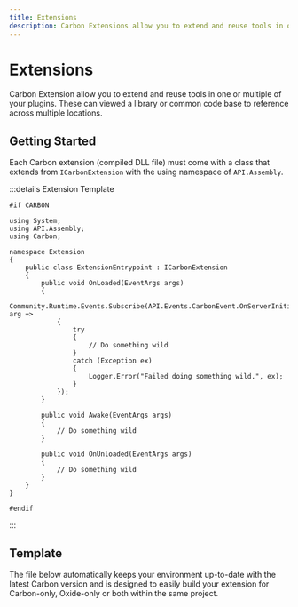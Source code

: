 ```yaml
---
title: Extensions
description: Carbon Extensions allow you to extend and reuse tools in one or more plugins.
---
```


<script setup lang="ts">
import CarbonButton from '@/components/CarbonButton.vue'
import { StarIcon } from 'lucide-vue-next'
</script>

# <StarIcon class="carbon-icon" /> Extensions

Carbon Extension allow you to extend and reuse tools in one or multiple of your plugins. These can viewed a library or
common code base to reference across multiple locations.

## Getting Started

Each Carbon extension (compiled DLL file) must come with a class that extends from `ICarbonExtension` with the using
namespace of `API.Assembly`.

:::details Extension Template

```csharp:line-numbers
#if CARBON

using System;
using API.Assembly;
using Carbon;

namespace Extension
{
    public class ExtensionEntrypoint : ICarbonExtension
    {
        public void OnLoaded(EventArgs args)
        {
            Community.Runtime.Events.Subscribe(API.Events.CarbonEvent.OnServerInitialized, arg =>
            {
                try
                {
                    // Do something wild
                }
                catch (Exception ex)
                {
                    Logger.Error("Failed doing something wild.", ex);
                }
            });
        }

        public void Awake(EventArgs args)
        {
            // Do something wild
        }

        public void OnUnloaded(EventArgs args)
        {
            // Do something wild
        }
    }
}

#endif
```

:::

## Template

The file below automatically keeps your environment up-to-date with the latest Carbon version and is designed to easily
build your extension for Carbon-only, Oxide-only or both within the same project.

<CarbonButton
href="/Carbon.ExtensionTemplate.zip"
text="Download Template"
icon="download" external
/>
